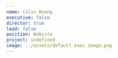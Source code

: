 ```yaml
---
name: Calix Huang
executive: false
director: true
lead: false
position: Website
project: undefined
image: ../assets/default_exec_image.png
---
```

